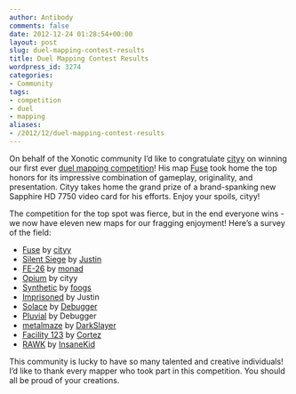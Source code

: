 ```yaml
---
author: Antibody
comments: false
date: 2012-12-24 01:28:54+00:00
layout: post
slug: duel-mapping-contest-results
title: Duel Mapping Contest Results
wordpress_id: 3274
categories:
- Community
tags:
- competition
- duel
- mapping
aliases:
- /2012/12/duel-mapping-contest-results
---
```


On behalf of the Xonotic community I’d like to congratulate [cityy](http://forums.xonotic.org/member.php?action=profile&uid=3739) on winning our first ever [duel mapping competition](http://forums.xonotic.org/showthread.php?tid=3438)! His map [Fuse](http://forums.xonotic.org/showthread.php?tid=3454) took home the top honors for its impressive combination of gameplay, originality, and presentation. Cityy takes home the grand prize of a brand-spanking new ﻿Sapphire HD 7750 video card for his efforts. Enjoy your spoils, cityy!

The competition for the top spot was fierce, but in the end everyone wins - we now have eleven new maps for our fragging enjoyment! Here’s a survey of the field:

  * [Fuse](http://forums.xonotic.org/showthread.php?tid=3454) by [cityy](http://forums.xonotic.org/member.php?action=profile&uid=3739)
  * [Silent Siege](http://forums.xonotic.org/showthread.php?tid=3435) by [Justin](http://forums.xonotic.org/member.php?action=profile&uid=380)
  * [FE-26](http://forums.xonotic.org/showthread.php?tid=2978) by [monad](http://forums.xonotic.org/member.php?action=profile&uid=900)
  * [Opium](http://forums.xonotic.org/showthread.php?tid=3653) by cityy
  * [Synthetic](http://forums.xonotic.org/showthread.php?tid=3438&pid=53185#pid53185) by [foogs](http://forums.xonotic.org/member.php?action=profile&uid=3690)
  * [Imprisoned](http://forums.xonotic.org/showthread.php?tid=3575) by Justin
  * [Solace](http://forums.xonotic.org/showthread.php?tid=3438&pid=53042#pid53042) by [Debugger](﻿http://forums.xonotic.org/member.php?action=profile&uid=222)
  * [Pluvial](http://forums.xonotic.org/showthread.php?tid=3668) by Debugger
  * [metalmaze](http://forums.xonotic.org/showthread.php?tid=3488) by [DarkSlayer](http://forums.xonotic.org/member.php?action=profile&uid=3816)
  * [Facility 123](http://forums.xonotic.org/showthread.php?tid=3651) by [Cortez](http://forums.xonotic.org/member.php?action=profile&uid=95)
  * [RAWK](http://forums.xonotic.org/showthread.php?tid=3714) by [InsaneKid](http://forums.xonotic.org/member.php?action=profile&uid=4055)

This community is lucky to have so many talented and creative individuals! I’d like to thank every mapper who took part in this competition. You should all be proud of your creations. 
